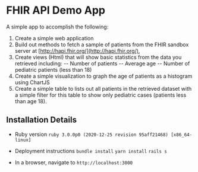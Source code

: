 # FHIR API Demo App

A simple app to accomplish the following:
1.  Create a simple web application
1.  Build out methods to fetch a sample of patients from the FHIR sandbox server at  [http://hapi.fhir.org/](http://hapi.fhir.org/),
1.  Create views (Html) that will show basic statistics from the data you retrieved including:
--   Number of patients
--   Average age
--   Number of pediatric patients (less than 18)
1.  Create a simple visualization to graph the age of patients as a histogram using ChartJS
1.  Create a simple table to lists out all patients in the retrieved dataset with a simple filter for this table to show only pediatric cases (patients less than age 18).

## Installation Details

* Ruby version
`ruby 3.0.0p0 (2020-12-25 revision 95aff21468) [x86_64-linux]`

* Deployment instructions
`bundle install`
`yarn install`
`rails s`
* In a browser, navigate to `http://localhost:3000`
